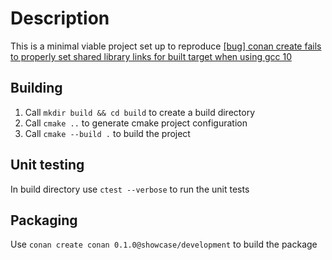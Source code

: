 # Description

This is a minimal viable project set up to reproduce [[bug] conan create fails to properly set shared library links for built target when using gcc 10](https://github.com/conan-io/conan/issues/10745)

## Building
1. Call `mkdir build && cd build` to create a build directory
2. Call `cmake ..` to generate cmake project configuration
3. Call `cmake --build .` to build the project

## Unit testing

In build directory use `ctest --verbose` to run the unit tests

## Packaging
Use `conan create conan 0.1.0@showcase/development` to build the package
